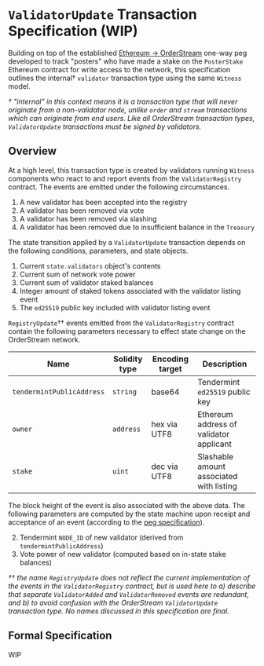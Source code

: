 # `ValidatorUpdate` Transaction Specification (WIP)

Building on top of the established [Ethereum -> OrderStream](./ethereum-peg-spec.md) one-way peg developed to track "posters" who have made a stake on the `PosterStake` Ethereum contract for write access to the network, this specification outlines the internal† `validator` transaction type using the same `Witness` model. 

*† "internal" in this context means it is a transaction type that will never originate from a non-validator node, unlike `order` and `stream` transactions which can originate from end users. Like all OrderStream transaction types, `ValidatorUpdate` transactions must be signed by validators.*

## Overview
At a high level, this transaction type is created by validators running `Witness` components who react to and report events from the `ValidatorRegistry` contract. The events are emitted under the following circumstances.

1. A new validator has been accepted into the registry
1. A validator has been removed via vote
1. A validator has been removed via slashing
1. A validator has been removed due to insufficient balance in the `Treasury`

The state transition applied by a `ValidatorUpdate` transaction depends on the following conditions, parameters, and state objects.

1. Current `state.validators` object's contents
1. Current sum of network vote power
1. Current sum of validator staked balances
1. Integer amount of staked tokens associated with the validator listing event
1. The `ed25519` public key included with validator listing event

`RegistryUpdate`†† events emitted from the `ValidatorRegistry` contract contain the following parameters necessary to effect state change on the OrderStream network.

|Name|Solidity type|Encoding target|Description|
|-|-|-|-|
|`tendermintPublicAddress`|`string`|base64|Tendermint `ed25519` public key|
|`owner`|`address`|hex via UTF8| Ethereum address of validator applicant|
|`stake`|`uint`|dec via UTF8| Slashable amount associated with listing

The block height of the event is also associated with the above data. The following parameters are computed by the state machine upon receipt and acceptance of an event (according to the [peg specification](./ethereum-peg-spec.md)).

2. Tendermint `NODE_ID` of new validator (derived from `tendermintPublicAddress`)
3. Vote power of new validator (computed based on in-state stake balances)

*†† the name `RegistryUpdate` does not reflect the current implementation of the events in the `ValidatorRegistry` contract, but is used here to a) describe that separate `ValidatorAdded` and `ValidatorRemoved` events are redundant, and b) to avoid confusion with the OrderStream `ValidatorUpdate` transaction type. No names discussed in this specification are final.*

## Formal Specification

WIP

